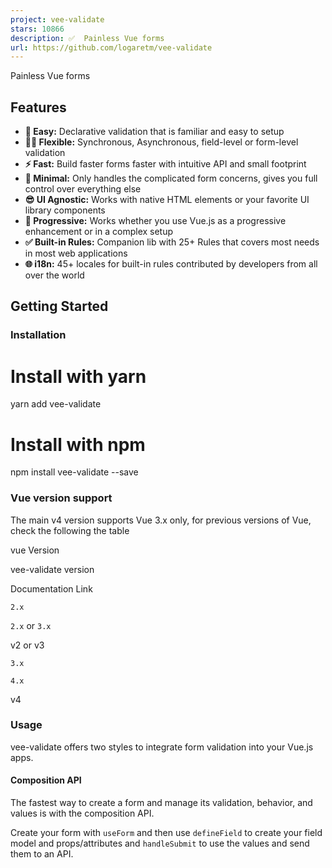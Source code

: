 ```yaml
---
project: vee-validate
stars: 10866
description: ✅  Painless Vue forms
url: https://github.com/logaretm/vee-validate
---
```


Painless Vue forms

  

  

Features
--------

-   **🍞 Easy:** Declarative validation that is familiar and easy to setup
-   **🧘‍♀️ Flexible:** Synchronous, Asynchronous, field-level or form-level validation
-   **⚡️ Fast:** Build faster forms faster with intuitive API and small footprint
-   **🏏 Minimal:** Only handles the complicated form concerns, gives you full control over everything else
-   **😎 UI Agnostic:** Works with native HTML elements or your favorite UI library components
-   **🦾 Progressive:** Works whether you use Vue.js as a progressive enhancement or in a complex setup
-   **✅ Built-in Rules:** Companion lib with 25+ Rules that covers most needs in most web applications
-   **🌐 i18n:** 45+ locales for built-in rules contributed by developers from all over the world

Getting Started
---------------

### Installation

# Install with yarn
yarn add vee-validate

# Install with npm
npm install vee-validate --save

### Vue version support

The main v4 version supports Vue 3.x only, for previous versions of Vue, check the following the table

vue Version

vee-validate version

Documentation Link

`2.x`

`2.x` or `3.x`

v2 or v3

`3.x`

`4.x`

v4

### Usage

vee-validate offers two styles to integrate form validation into your Vue.js apps.

#### Composition API

The fastest way to create a form and manage its validation, behavior, and values is with the composition API.

Create your form with `useForm` and then use `defineField` to create your field model and props/attributes and `handleSubmit` to use the values and send them to an API.

<script setup>
import { useForm } from 'vee-validate';
// Validation, or use \`yup\` or \`zod\`
function required(value) {
  return value ? true : 'This field is required';
}
// Create the form
const { defineField, handleSubmit, errors } \= useForm({
  validationSchema: {
    field: required,
  },
});
// Define fields
const \[field, fieldProps\] \= defineField('field');
// Submit handler
const onSubmit \= handleSubmit(values \=> {
  // Submit to API
  console.log(values);
});
</script\>

<template\>
  <form @submit\="onSubmit"\>
    <input v-model\="field" v-bind\="fieldProps" />
    <span\>{{ errors.field }}</span\>

    <button\>Submit</button\>
  </form\>
</template\>

You can do so much more than this, for more info check the composition API documentation.

#### Declarative Components

Higher-order components can also be used to build forms. Register the `Field` and `Form` components and create a simple `required` validator:

<script setup>
import { Field, Form } from 'vee-validate';
// Validation, or use \`yup\` or \`zod\`
function required(value) {
  return value ? true : 'This field is required';
}
// Submit handler
function onSubmit(values) {
  // Submit to API
  console.log(values);
}
</script\>

<template\>
  <Form v-slot\="{ errors }" @submit\="onSubmit"\>
    <Field name\="field" :rules\="required" />

    <span\>{{ errors.field }}</span\>

    <button\>Submit</button\>
  </Form\>
</template\>

The `Field` component renders an `input` of type `text` by default but you can control that

📚 Documentation
----------------

Read the documentation and demos.

Contributing
------------

You are welcome to contribute to this project, but before you do, please make sure you read the contribution guide.

Credits
-------

-   Inspired by Laravel's validation syntax
-   v4 API Inspired by Formik's
-   Nested path types by react-hook-form
-   Logo by Baianat

Emeriti
-------

Here we honor past contributors and sponsors who have been a major part on this project.

-   Baianat.

⚖️ License
----------

Released under MIT by @logaretm.
